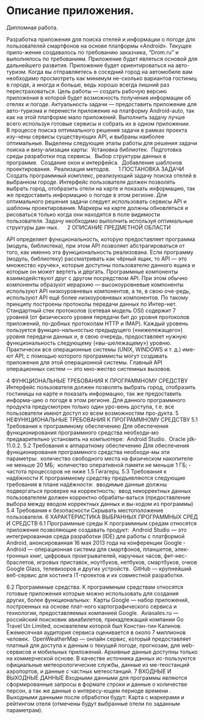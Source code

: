 # Описание приложения.
Дипломная работа.

Разработка приложения для поиска отелей и информации о погоде для пользователей смартфонов на основе платформы «Android». Текущее прило-жение создавалось по требованию заказчика, “Drom.ru” и выполнялось по требованиям. Приложение будет являться основой для дальнейшего развития. Приложение будет ориентироваться на авто-туризм. Когда вы отправляетесь в соседний город на автомобиле вам необходимо просмотреть как минимум не-сколько вариантов гостиниц в городе, а иногда и больше, ведь хорошо всегда лишний раз перестраховаться.
Цель работы — создать рабочую версию приложения в которой будет возможность получения информации об отелях и погоде. 
	Актуальность задачи — предоставить приложение для авто-туризма и перенести приложение на платформу Android-auto, так как на этой платформе мало приложений. 
	Выполнить задачу лучше всего используя готовые сервисы и собрать их в одном приложении. 	
В процессе поиска оптимального решения задачи в рамках проекта изу-чены сервисы  существующих API, и выбраны наиболее оптимальные.
Выделены следующие этапы работы для решения задачи поиска и визу-ализации карты:
­	Установка библиотек.
­	Подготовка среды разработки под сервисы.
­	Выбор структуры данных в программе.
­	Создание окон и интерфейса.
­	Добавление шаблонов проектирования.
­	Реализация методов.
 
1	ПОСТАНОВКА ЗАДАЧИ
Создать программный комплекс, реализующий задачу поиска отелей в выбранном городе.
Интерфейс пользователя должен позволять выбрать город, отобразить отели на карте и показать информацию, так же предоставить информацию о погоде в этом регионе.
Для оптимального решения задачи следует использовать сервисы API и шаблоны проектирования.
Маркеры на карте должны обновляться и рисоваться только когда они находятся в поле видимости пользователя.
Задачу необходимо выполнить используя оптимальные структуры дан-ных.
 
2	ОПИСАНИЕ ПРЕДМЕТНОЙ ОБЛАСТИ

API определяет функциональность, которую предоставляет программа (модуль, библиотека), при этом API позволяет абстрагироваться от того, как именно эта функциональность реализована.
Если программу (модуль, библиотеку) рассматривать как чёрный ящик, то API — это множество «ручек», которые доступны пользователю данного ящика и которые он может вертеть и дёргать.
Программные компоненты взаимодействуют друг с другом посредством API. При этом обычно компоненты образуют иерархию — высокоуровневые компоненты используют API низкоуровневых компонентов, а те, в свою оче-редь, используют API ещё более низкоуровневых компонентов.
По такому принципу построены протоколы передачи данных по Интер-нет. Стандартный стек протоколов (сетевая модель OSI) содержит 7 уровней (от физического уровня передачи бит до уровня протоколов приложений, по-добных протоколам HTTP и IMAP). Каждый уровень пользуется функцио-нальностью предыдущего («нижележащего») уровня передачи данных и, в свою очередь, предоставляет нужную функциональность следующему («вы-шележащему») уровню.
Практически все операционные системы (UNIX, WINDOWS и т. д.) име-ют API, с помощью которого программисты могут создавать приложения для этой операционной системы. Главный API операционных систем — это мно-жество системных вызовов. 

4	ФУНКЦИОНАЛЬНЫЕ ТРЕБОВАНИЯ К ПРОГРАММНОМУ СРЕДСТВУ
Интерфейс пользователя должен позволять выбрать город, отобразить гостиницы на карте и показать информацию, так же предоставить информа-цию о погоде в этом регионе.
Для данного программного продукта предусмотрен только один уро-вень доступа, т.е. все пользователи имеют доступ ко всем возможностям про-дукта.
5	НЕФУНКЦИОНАЛЬНЫЕ ТРЕБОВАНИЯ К
 ПРОГРАММНОМУ СРЕДСТВУ
5.1	Требования к программному обеспечению
Для обеспечения функционирования программного средства необходи-мо предварительно установить на компьютере:
­	Android Studio.
­	Oracle jdk-11.0.2.
5.2	Требования к аппаратному обеспечению
Для обеспечения функционирования программного средства необходи-мы эти параметры:
­	количество свободного места на физическом накопителе не меньше 20 МБ;
­	количество оперативной памяти не меньше 1 ГБ;
­	частота процессоров не ниже 1.5 Гигагерц.
5.3	Требования к надёжности
К программному средству предъявляются следующие требования в плане надёжности:
­	вводимые данные должны подвергаться проверке на корректность;
­	ввод некорректных данных пользователем должен корректно обрабаты-ваться (предоставление выбора между вводом корректных данных и вы-ходом из программы)
5.4	Требования к безопасности
Скрывать местоположение пользователя.
6	ХАРАКТЕРИСТИКА ВЫБРАННЫХ ПРОГРАММНЫХ СРЕД И СРЕДСТВ
6.1	Программные среды
К программным средам относятся приложения позволяющие создавать продукт:
­	Android Studio — это интегрированная среда разработки (IDE) для работы с платформой Android, анонсированная 16 мая 2013 года на конференции Google 
­	Android — операционная система для смартфонов, планшетов, элек-тронных книг, цифровых проигрывателей, наручных часов, фит-нес-браслетов, игровых приставок, ноутбуков, нетбуков, смартбуков, очков Google Glass, телевизоров и других устройств.
­	GitHub — крупнейший веб-сервис для хостинга IT-проектов и их совместной разработки.

6.2	Программные средства.
К программным средствам относятся готовые приложения которые можно использовать для создания других, более функциональных:
­	Карты Google — набор приложений, построенных на основе плат-ного картографического сервиса и технологии, предоставляемых компанией Google. 
­	Aviasales.ru — российский поисковик авиабилетов, принадлежащий компании Go Travel Un Limited, основателем которой был Констан-тин Калинов. Ежемесячная аудитория сервиса оценивается в около 7 миллионов человек. 
­	OpenWeatherMap — онлайн сервис, который предоставляет платный для доступа к данным о текущей погоде, прогнозам, для web-сервисов и мобильных приложений. Архивные данные доступны только на коммерческой основе. В качестве источника данных ис-пользуются официальные метеорологические службы, данные из ме-теостанций аэропортов, и данные с частных метеостанций.
7	ВХОДНЫЕ И ВЫХОДНЫЕ ДАННЫЕ
Входными данными для программы являются сформированные запросы в формате строки и данные о количестве персон, а так же данные о интересу-ющем периоде времени .
Выходными данными после обработки будут:
Карта с маркерами и рейтингом отеля (отмечены будут выбранные отели по заданным параметрам). 
